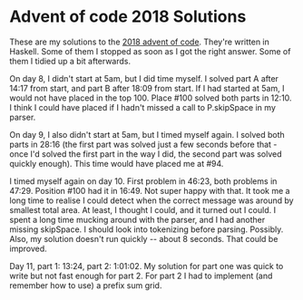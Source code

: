 # Advent of code 2018 Solutions

These are my solutions to the [2018 advent of code](https://www.adventofcode.com/2018). They're written in Haskell. Some of them I stopped as soon as I got the right answer. Some of them I tidied up a bit afterwards.

On day 8, I didn't start at 5am, but I did time myself. I solved part A after 14:17 from start, and part B after 18:09 from start. If I had started at 5am, I would not have placed in the top 100. Place #100 solved both parts in 12:10. I think I could have placed if I hadn't missed a call to P.skipSpace in my parser. 

On day 9, I also didn't start at 5am, but I timed myself again. I solved both parts in 28:16 (the first part was solved just a few seconds before that - once I'd solved the first part in the way I did, the second part was solved quickly enough). This time would have placed me at #94.


I timed myself again on day 10. First problem in 46:23, both problems in 47:29. Position #100 had it in 16:49. Not super happy with that. It took me a long time to realise I could detect when the correct message was around by smallest total area. At least, I thought I could, and it turned out I could. I spent a long time mucking around with the parser, and I had another missing skipSpace. I should look into tokenizing before parsing. Possibly. Also, my solution doesn't run quickly -- about 8 seconds. That could be improved.

Day 11, part 1: 13:24, part 2: 1:01:02. My solution for part one was quick to write but not fast enough for part 2. For part 2 I had to implement (and remember how to use) a prefix sum grid.